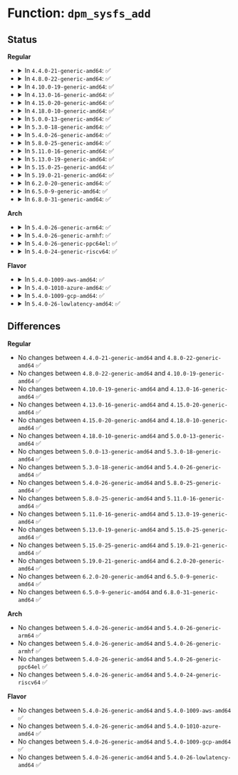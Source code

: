 # Function: <code>dpm_sysfs_add</code>

## Status
<b>Regular</b>
<ul>
<li>
<details>
<summary>In <code>4.4.0-21-generic-amd64</code>: ✅</summary>

```c
int dpm_sysfs_add(struct device * dev)
```

```json
{
  "name": "dpm_sysfs_add",
  "collision_type": "Unique Global",
  "inline_type": "No",
  "funcs": [
    {
      "addr": 18446744071584432512,
      "name": "dpm_sysfs_add",
      "external": true,
      "loc": "drivers/base/power/sysfs.c:676",
      "file": "drivers/base/power/sysfs.c",
      "inline": "seen, unknown",
      "caller_inline": [],
      "caller_func": [
        "drivers/base/core.c:device_add"
      ]
    }
  ],
  "symbols": [
    {
      "addr": 18446744071584432512,
      "name": "dpm_sysfs_add",
      "section": ".text",
      "bind": "STB_GLOBAL",
      "size": 203
    }
  ]
}
```
</details>
</li>
<li>
<details>
<summary>In <code>4.8.0-22-generic-amd64</code>: ✅</summary>

```c
int dpm_sysfs_add(struct device * dev)
```

```json
{
  "name": "dpm_sysfs_add",
  "collision_type": "Unique Global",
  "inline_type": "No",
  "funcs": [
    {
      "addr": 18446744071584768384,
      "name": "dpm_sysfs_add",
      "external": true,
      "loc": "drivers/base/power/sysfs.c:676",
      "file": "drivers/base/power/sysfs.c",
      "inline": "seen, unknown",
      "caller_inline": [],
      "caller_func": [
        "drivers/base/core.c:device_add"
      ]
    }
  ],
  "symbols": [
    {
      "addr": 18446744071584768384,
      "name": "dpm_sysfs_add",
      "section": ".text",
      "bind": "STB_GLOBAL",
      "size": 208
    }
  ]
}
```
</details>
</li>
<li>
<details>
<summary>In <code>4.10.0-19-generic-amd64</code>: ✅</summary>

```c
int dpm_sysfs_add(struct device * dev)
```

```json
{
  "name": "dpm_sysfs_add",
  "collision_type": "Unique Global",
  "inline_type": "No",
  "funcs": [
    {
      "addr": 18446744071584958784,
      "name": "dpm_sysfs_add",
      "external": true,
      "loc": "drivers/base/power/sysfs.c:680",
      "file": "drivers/base/power/sysfs.c",
      "inline": "seen, unknown",
      "caller_inline": [],
      "caller_func": [
        "drivers/base/core.c:device_add"
      ]
    }
  ],
  "symbols": [
    {
      "addr": 18446744071584958784,
      "name": "dpm_sysfs_add",
      "section": ".text",
      "bind": "STB_GLOBAL",
      "size": 208
    }
  ]
}
```
</details>
</li>
<li>
<details>
<summary>In <code>4.13.0-16-generic-amd64</code>: ✅</summary>

```c
int dpm_sysfs_add(struct device * dev)
```

```json
{
  "name": "dpm_sysfs_add",
  "collision_type": "Unique Global",
  "inline_type": "No",
  "funcs": [
    {
      "addr": 18446744071585043648,
      "name": "dpm_sysfs_add",
      "external": true,
      "loc": "drivers/base/power/sysfs.c:682",
      "file": "drivers/base/power/sysfs.c",
      "inline": "seen, unknown",
      "caller_inline": [],
      "caller_func": [
        "drivers/base/core.c:device_add"
      ]
    }
  ],
  "symbols": [
    {
      "addr": 18446744071585043648,
      "name": "dpm_sysfs_add",
      "section": ".text",
      "bind": "STB_GLOBAL",
      "size": 232
    }
  ]
}
```
</details>
</li>
<li>
<details>
<summary>In <code>4.15.0-20-generic-amd64</code>: ✅</summary>

```c
int dpm_sysfs_add(struct device * dev)
```

```json
{
  "name": "dpm_sysfs_add",
  "collision_type": "Unique Global",
  "inline_type": "No",
  "funcs": [
    {
      "addr": 18446744071585466320,
      "name": "dpm_sysfs_add",
      "external": true,
      "loc": "drivers/base/power/sysfs.c:671",
      "file": "drivers/base/power/sysfs.c",
      "inline": "seen, unknown",
      "caller_inline": [],
      "caller_func": [
        "drivers/base/core.c:device_add"
      ]
    }
  ],
  "symbols": [
    {
      "addr": 18446744071585466320,
      "name": "dpm_sysfs_add",
      "section": ".text",
      "bind": "STB_GLOBAL",
      "size": 232
    }
  ]
}
```
</details>
</li>
<li>
<details>
<summary>In <code>4.18.0-10-generic-amd64</code>: ✅</summary>

```c
int dpm_sysfs_add(struct device * dev)
```

```json
{
  "name": "dpm_sysfs_add",
  "collision_type": "Unique Global",
  "inline_type": "No",
  "funcs": [
    {
      "addr": 18446744071585710208,
      "name": "dpm_sysfs_add",
      "external": true,
      "loc": "drivers/base/power/sysfs.c:647",
      "file": "drivers/base/power/sysfs.c",
      "inline": "seen, unknown",
      "caller_inline": [],
      "caller_func": [
        "drivers/base/core.c:device_add"
      ]
    }
  ],
  "symbols": [
    {
      "addr": 18446744071585710208,
      "name": "dpm_sysfs_add",
      "section": ".text",
      "bind": "STB_GLOBAL",
      "size": 215
    }
  ]
}
```
</details>
</li>
<li>
<details>
<summary>In <code>5.0.0-13-generic-amd64</code>: ✅</summary>

```c
int dpm_sysfs_add(struct device * dev)
```

```json
{
  "name": "dpm_sysfs_add",
  "collision_type": "Unique Global",
  "inline_type": "No",
  "funcs": [
    {
      "addr": 18446744071585841840,
      "name": "dpm_sysfs_add",
      "external": true,
      "loc": "drivers/base/power/sysfs.c:647",
      "file": "drivers/base/power/sysfs.c",
      "inline": "seen, unknown",
      "caller_inline": [],
      "caller_func": [
        "drivers/base/core.c:device_add"
      ]
    }
  ],
  "symbols": [
    {
      "addr": 18446744071585841840,
      "name": "dpm_sysfs_add",
      "section": ".text",
      "bind": "STB_GLOBAL",
      "size": 215
    }
  ]
}
```
</details>
</li>
<li>
<details>
<summary>In <code>5.3.0-18-generic-amd64</code>: ✅</summary>

```c
int dpm_sysfs_add(struct device * dev)
```

```json
{
  "name": "dpm_sysfs_add",
  "collision_type": "Unique Global",
  "inline_type": "No",
  "funcs": [
    {
      "addr": 18446744071586078272,
      "name": "dpm_sysfs_add",
      "external": true,
      "loc": "drivers/base/power/sysfs.c:642",
      "file": "drivers/base/power/sysfs.c",
      "inline": "seen, unknown",
      "caller_inline": [],
      "caller_func": [
        "drivers/base/core.c:device_add"
      ]
    }
  ],
  "symbols": [
    {
      "addr": 18446744071586078272,
      "name": "dpm_sysfs_add",
      "section": ".text",
      "bind": "STB_GLOBAL",
      "size": 219
    }
  ]
}
```
</details>
</li>
<li>
<details>
<summary>In <code>5.4.0-26-generic-amd64</code>: ✅</summary>

```c
int dpm_sysfs_add(struct device * dev)
```

```json
{
  "name": "dpm_sysfs_add",
  "collision_type": "Unique Global",
  "inline_type": "No",
  "funcs": [
    {
      "addr": 18446744071586226448,
      "name": "dpm_sysfs_add",
      "external": true,
      "loc": "drivers/base/power/sysfs.c:657",
      "file": "drivers/base/power/sysfs.c",
      "inline": "seen, unknown",
      "caller_inline": [],
      "caller_func": [
        "drivers/base/core.c:device_add"
      ]
    }
  ],
  "symbols": [
    {
      "addr": 18446744071586226448,
      "name": "dpm_sysfs_add",
      "section": ".text",
      "bind": "STB_GLOBAL",
      "size": 255
    }
  ]
}
```
</details>
</li>
<li>
<details>
<summary>In <code>5.8.0-25-generic-amd64</code>: ✅</summary>

```c
int dpm_sysfs_add(struct device * dev)
```

```json
{
  "name": "dpm_sysfs_add",
  "collision_type": "Unique Global",
  "inline_type": "No",
  "funcs": [
    {
      "addr": 18446744071586992368,
      "name": "dpm_sysfs_add",
      "external": true,
      "loc": "drivers/base/power/sysfs.c:657",
      "file": "drivers/base/power/sysfs.c",
      "inline": "seen, unknown",
      "caller_inline": [],
      "caller_func": [
        "drivers/base/core.c:device_add"
      ]
    }
  ],
  "symbols": [
    {
      "addr": 18446744071586992368,
      "name": "dpm_sysfs_add",
      "section": ".text",
      "bind": "STB_GLOBAL",
      "size": 255
    }
  ]
}
```
</details>
</li>
<li>
<details>
<summary>In <code>5.11.0-16-generic-amd64</code>: ✅</summary>

```c
int dpm_sysfs_add(struct device * dev)
```

```json
{
  "name": "dpm_sysfs_add",
  "collision_type": "Unique Global",
  "inline_type": "No",
  "funcs": [
    {
      "addr": 18446744071587077056,
      "name": "dpm_sysfs_add",
      "external": true,
      "loc": "drivers/base/power/sysfs.c:694",
      "file": "drivers/base/power/sysfs.c",
      "inline": "seen, unknown",
      "caller_inline": [],
      "caller_func": [
        "drivers/base/core.c:device_add"
      ]
    }
  ],
  "symbols": [
    {
      "addr": 18446744071587077056,
      "name": "dpm_sysfs_add",
      "section": ".text",
      "bind": "STB_GLOBAL",
      "size": 255
    }
  ]
}
```
</details>
</li>
<li>
<details>
<summary>In <code>5.13.0-19-generic-amd64</code>: ✅</summary>

```c
int dpm_sysfs_add(struct device * dev)
```

```json
{
  "name": "dpm_sysfs_add",
  "collision_type": "Unique Global",
  "inline_type": "No",
  "funcs": [
    {
      "addr": 18446744071586963328,
      "name": "dpm_sysfs_add",
      "external": true,
      "loc": "drivers/base/power/sysfs.c:694",
      "file": "drivers/base/power/sysfs.c",
      "inline": "seen, unknown",
      "caller_inline": [],
      "caller_func": [
        "drivers/base/core.c:device_add"
      ]
    }
  ],
  "symbols": [
    {
      "addr": 18446744071586963328,
      "name": "dpm_sysfs_add",
      "section": ".text",
      "bind": "STB_GLOBAL",
      "size": 255
    }
  ]
}
```
</details>
</li>
<li>
<details>
<summary>In <code>5.15.0-25-generic-amd64</code>: ✅</summary>

```c
int dpm_sysfs_add(struct device * dev)
```

```json
{
  "name": "dpm_sysfs_add",
  "collision_type": "Unique Global",
  "inline_type": "No",
  "funcs": [
    {
      "addr": 18446744071587529472,
      "name": "dpm_sysfs_add",
      "external": true,
      "loc": "drivers/base/power/sysfs.c:694",
      "file": "drivers/base/power/sysfs.c",
      "inline": "seen, unknown",
      "caller_inline": [],
      "caller_func": [
        "drivers/base/core.c:device_add"
      ]
    }
  ],
  "symbols": [
    {
      "addr": 18446744071587529472,
      "name": "dpm_sysfs_add",
      "section": ".text",
      "bind": "STB_GLOBAL",
      "size": 255
    }
  ]
}
```
</details>
</li>
<li>
<details>
<summary>In <code>5.19.0-21-generic-amd64</code>: ✅</summary>

```c
int dpm_sysfs_add(struct device * dev)
```

```json
{
  "name": "dpm_sysfs_add",
  "collision_type": "Unique Global",
  "inline_type": "No",
  "funcs": [
    {
      "addr": 18446744071588859888,
      "name": "dpm_sysfs_add",
      "external": true,
      "loc": "drivers/base/power/sysfs.c:694",
      "file": "drivers/base/power/sysfs.c",
      "inline": "seen, unknown",
      "caller_inline": [],
      "caller_func": [
        "drivers/base/core.c:device_add"
      ]
    }
  ],
  "symbols": [
    {
      "addr": 18446744071588859888,
      "name": "dpm_sysfs_add",
      "section": ".text",
      "bind": "STB_GLOBAL",
      "size": 263
    }
  ]
}
```
</details>
</li>
<li>
<details>
<summary>In <code>6.2.0-20-generic-amd64</code>: ✅</summary>

```c
int dpm_sysfs_add(struct device * dev)
```

```json
{
  "name": "dpm_sysfs_add",
  "collision_type": "Unique Global",
  "inline_type": "No",
  "funcs": [
    {
      "addr": 18446744071590366352,
      "name": "dpm_sysfs_add",
      "external": true,
      "loc": "drivers/base/power/sysfs.c:694",
      "file": "drivers/base/power/sysfs.c",
      "inline": "seen, unknown",
      "caller_inline": [],
      "caller_func": [
        "drivers/base/core.c:device_add"
      ]
    }
  ],
  "symbols": [
    {
      "addr": 18446744071590366352,
      "name": "dpm_sysfs_add",
      "section": ".text",
      "bind": "STB_GLOBAL",
      "size": 263
    }
  ]
}
```
</details>
</li>
<li>
<details>
<summary>In <code>6.5.0-9-generic-amd64</code>: ✅</summary>

```c
int dpm_sysfs_add(struct device * dev)
```

```json
{
  "name": "dpm_sysfs_add",
  "collision_type": "Unique Global",
  "inline_type": "No",
  "funcs": [
    {
      "addr": 18446744071590686848,
      "name": "dpm_sysfs_add",
      "external": true,
      "loc": "drivers/base/power/sysfs.c:694",
      "file": "drivers/base/power/sysfs.c",
      "inline": "seen, unknown",
      "caller_inline": [],
      "caller_func": [
        "drivers/base/core.c:device_add"
      ]
    }
  ],
  "symbols": [
    {
      "addr": 18446744071590686848,
      "name": "dpm_sysfs_add",
      "section": ".text",
      "bind": "STB_GLOBAL",
      "size": 263
    }
  ]
}
```
</details>
</li>
<li>
<details>
<summary>In <code>6.8.0-31-generic-amd64</code>: ✅</summary>

```c
int dpm_sysfs_add(struct device * dev)
```

```json
{
  "name": "dpm_sysfs_add",
  "collision_type": "Unique Global",
  "inline_type": "No",
  "funcs": [
    {
      "addr": 18446744071591048304,
      "name": "dpm_sysfs_add",
      "external": true,
      "loc": "drivers/base/power/sysfs.c:694",
      "file": "drivers/base/power/sysfs.c",
      "inline": "seen, unknown",
      "caller_inline": [],
      "caller_func": [
        "drivers/base/core.c:device_add"
      ]
    }
  ],
  "symbols": [
    {
      "addr": 18446744071591048304,
      "name": "dpm_sysfs_add",
      "section": ".text",
      "bind": "STB_GLOBAL",
      "size": 263
    }
  ]
}
```
</details>
</li>
</ul>
<b>Arch</b>
<ul>
<li>
<details>
<summary>In <code>5.4.0-26-generic-arm64</code>: ✅</summary>

```c
int dpm_sysfs_add(struct device * dev)
```

```json
{
  "name": "dpm_sysfs_add",
  "collision_type": "Unique Global",
  "inline_type": "No",
  "funcs": [
    {
      "addr": 18446603336499037280,
      "name": "dpm_sysfs_add",
      "external": true,
      "loc": "drivers/base/power/sysfs.c:657",
      "file": "drivers/base/power/sysfs.c",
      "inline": "seen, unknown",
      "caller_inline": [],
      "caller_func": [
        "drivers/base/core.c:device_add"
      ]
    }
  ],
  "symbols": [
    {
      "addr": 18446603336499037280,
      "name": "dpm_sysfs_add",
      "section": ".text",
      "bind": "STB_GLOBAL",
      "size": 288
    }
  ]
}
```
</details>
</li>
<li>
<details>
<summary>In <code>5.4.0-26-generic-armhf</code>: ✅</summary>

```c
int dpm_sysfs_add(struct device * dev)
```

```json
{
  "name": "dpm_sysfs_add",
  "collision_type": "Unique Global",
  "inline_type": "No",
  "funcs": [
    {
      "addr": 3231596584,
      "name": "dpm_sysfs_add",
      "external": true,
      "loc": "drivers/base/power/sysfs.c:657",
      "file": "drivers/base/power/sysfs.c",
      "inline": "seen, unknown",
      "caller_inline": [],
      "caller_func": [
        "drivers/base/core.c:device_add"
      ]
    }
  ],
  "symbols": [
    {
      "addr": 3231596584,
      "name": "dpm_sysfs_add",
      "section": ".text",
      "bind": "STB_GLOBAL",
      "size": 256
    }
  ]
}
```
</details>
</li>
<li>
<details>
<summary>In <code>5.4.0-26-generic-ppc64el</code>: ✅</summary>

```c
int dpm_sysfs_add(struct device * dev)
```

```json
{
  "name": "dpm_sysfs_add",
  "collision_type": "Unique Global",
  "inline_type": "No",
  "funcs": [
    {
      "addr": 13835058055292207568,
      "name": "dpm_sysfs_add",
      "external": true,
      "loc": "drivers/base/power/sysfs.c:657",
      "file": "drivers/base/power/sysfs.c",
      "inline": "seen, unknown",
      "caller_inline": [],
      "caller_func": [
        "drivers/base/core.c:device_add"
      ]
    }
  ],
  "symbols": [
    {
      "addr": 13835058055292207568,
      "name": "dpm_sysfs_add",
      "section": ".text",
      "bind": "STB_GLOBAL",
      "size": 412
    }
  ]
}
```
</details>
</li>
<li>
<details>
<summary>In <code>5.4.0-24-generic-riscv64</code>: ✅</summary>

```c
int dpm_sysfs_add(struct device * dev)
```

```json
{
  "name": "dpm_sysfs_add",
  "collision_type": "Unique Global",
  "inline_type": "No",
  "funcs": [
    {
      "addr": 18446743936276400090,
      "name": "dpm_sysfs_add",
      "external": true,
      "loc": "drivers/base/power/sysfs.c:657",
      "file": "drivers/base/power/sysfs.c",
      "inline": "seen, unknown",
      "caller_inline": [],
      "caller_func": [
        "drivers/base/core.c:device_add"
      ]
    }
  ],
  "symbols": [
    {
      "addr": 18446743936276400090,
      "name": "dpm_sysfs_add",
      "section": ".text",
      "bind": "STB_GLOBAL",
      "size": 222
    }
  ]
}
```
</details>
</li>
</ul>
<b>Flavor</b>
<ul>
<li>
<details>
<summary>In <code>5.4.0-1009-aws-amd64</code>: ✅</summary>

```c
int dpm_sysfs_add(struct device * dev)
```

```json
{
  "name": "dpm_sysfs_add",
  "collision_type": "Unique Global",
  "inline_type": "No",
  "funcs": [
    {
      "addr": 18446744071585986656,
      "name": "dpm_sysfs_add",
      "external": true,
      "loc": "drivers/base/power/sysfs.c:657",
      "file": "drivers/base/power/sysfs.c",
      "inline": "seen, unknown",
      "caller_inline": [],
      "caller_func": [
        "drivers/base/core.c:device_add"
      ]
    }
  ],
  "symbols": [
    {
      "addr": 18446744071585986656,
      "name": "dpm_sysfs_add",
      "section": ".text",
      "bind": "STB_GLOBAL",
      "size": 255
    }
  ]
}
```
</details>
</li>
<li>
<details>
<summary>In <code>5.4.0-1010-azure-amd64</code>: ✅</summary>

```c
int dpm_sysfs_add(struct device * dev)
```

```json
{
  "name": "dpm_sysfs_add",
  "collision_type": "Unique Global",
  "inline_type": "No",
  "funcs": [
    {
      "addr": 18446744071585835920,
      "name": "dpm_sysfs_add",
      "external": true,
      "loc": "drivers/base/power/sysfs.c:657",
      "file": "drivers/base/power/sysfs.c",
      "inline": "seen, unknown",
      "caller_inline": [],
      "caller_func": [
        "drivers/base/core.c:device_add"
      ]
    }
  ],
  "symbols": [
    {
      "addr": 18446744071585835920,
      "name": "dpm_sysfs_add",
      "section": ".text",
      "bind": "STB_GLOBAL",
      "size": 255
    }
  ]
}
```
</details>
</li>
<li>
<details>
<summary>In <code>5.4.0-1009-gcp-amd64</code>: ✅</summary>

```c
int dpm_sysfs_add(struct device * dev)
```

```json
{
  "name": "dpm_sysfs_add",
  "collision_type": "Unique Global",
  "inline_type": "No",
  "funcs": [
    {
      "addr": 18446744071586176464,
      "name": "dpm_sysfs_add",
      "external": true,
      "loc": "drivers/base/power/sysfs.c:657",
      "file": "drivers/base/power/sysfs.c",
      "inline": "seen, unknown",
      "caller_inline": [],
      "caller_func": [
        "drivers/base/core.c:device_add"
      ]
    }
  ],
  "symbols": [
    {
      "addr": 18446744071586176464,
      "name": "dpm_sysfs_add",
      "section": ".text",
      "bind": "STB_GLOBAL",
      "size": 255
    }
  ]
}
```
</details>
</li>
<li>
<details>
<summary>In <code>5.4.0-26-lowlatency-amd64</code>: ✅</summary>

```c
int dpm_sysfs_add(struct device * dev)
```

```json
{
  "name": "dpm_sysfs_add",
  "collision_type": "Unique Global",
  "inline_type": "No",
  "funcs": [
    {
      "addr": 18446744071586285088,
      "name": "dpm_sysfs_add",
      "external": true,
      "loc": "drivers/base/power/sysfs.c:657",
      "file": "drivers/base/power/sysfs.c",
      "inline": "seen, unknown",
      "caller_inline": [],
      "caller_func": [
        "drivers/base/core.c:device_add"
      ]
    }
  ],
  "symbols": [
    {
      "addr": 18446744071586285088,
      "name": "dpm_sysfs_add",
      "section": ".text",
      "bind": "STB_GLOBAL",
      "size": 255
    }
  ]
}
```
</details>
</li>
</ul>

## Differences
<b>Regular</b>
<ul>
<li>
No changes between <code>4.4.0-21-generic-amd64</code> and <code>4.8.0-22-generic-amd64</code> ✅
</li>
<li>
No changes between <code>4.8.0-22-generic-amd64</code> and <code>4.10.0-19-generic-amd64</code> ✅
</li>
<li>
No changes between <code>4.10.0-19-generic-amd64</code> and <code>4.13.0-16-generic-amd64</code> ✅
</li>
<li>
No changes between <code>4.13.0-16-generic-amd64</code> and <code>4.15.0-20-generic-amd64</code> ✅
</li>
<li>
No changes between <code>4.15.0-20-generic-amd64</code> and <code>4.18.0-10-generic-amd64</code> ✅
</li>
<li>
No changes between <code>4.18.0-10-generic-amd64</code> and <code>5.0.0-13-generic-amd64</code> ✅
</li>
<li>
No changes between <code>5.0.0-13-generic-amd64</code> and <code>5.3.0-18-generic-amd64</code> ✅
</li>
<li>
No changes between <code>5.3.0-18-generic-amd64</code> and <code>5.4.0-26-generic-amd64</code> ✅
</li>
<li>
No changes between <code>5.4.0-26-generic-amd64</code> and <code>5.8.0-25-generic-amd64</code> ✅
</li>
<li>
No changes between <code>5.8.0-25-generic-amd64</code> and <code>5.11.0-16-generic-amd64</code> ✅
</li>
<li>
No changes between <code>5.11.0-16-generic-amd64</code> and <code>5.13.0-19-generic-amd64</code> ✅
</li>
<li>
No changes between <code>5.13.0-19-generic-amd64</code> and <code>5.15.0-25-generic-amd64</code> ✅
</li>
<li>
No changes between <code>5.15.0-25-generic-amd64</code> and <code>5.19.0-21-generic-amd64</code> ✅
</li>
<li>
No changes between <code>5.19.0-21-generic-amd64</code> and <code>6.2.0-20-generic-amd64</code> ✅
</li>
<li>
No changes between <code>6.2.0-20-generic-amd64</code> and <code>6.5.0-9-generic-amd64</code> ✅
</li>
<li>
No changes between <code>6.5.0-9-generic-amd64</code> and <code>6.8.0-31-generic-amd64</code> ✅
</li>
</ul>
<b>Arch</b>
<ul>
<li>
No changes between <code>5.4.0-26-generic-amd64</code> and <code>5.4.0-26-generic-arm64</code> ✅
</li>
<li>
No changes between <code>5.4.0-26-generic-amd64</code> and <code>5.4.0-26-generic-armhf</code> ✅
</li>
<li>
No changes between <code>5.4.0-26-generic-amd64</code> and <code>5.4.0-26-generic-ppc64el</code> ✅
</li>
<li>
No changes between <code>5.4.0-26-generic-amd64</code> and <code>5.4.0-24-generic-riscv64</code> ✅
</li>
</ul>
<b>Flavor</b>
<ul>
<li>
No changes between <code>5.4.0-26-generic-amd64</code> and <code>5.4.0-1009-aws-amd64</code> ✅
</li>
<li>
No changes between <code>5.4.0-26-generic-amd64</code> and <code>5.4.0-1010-azure-amd64</code> ✅
</li>
<li>
No changes between <code>5.4.0-26-generic-amd64</code> and <code>5.4.0-1009-gcp-amd64</code> ✅
</li>
<li>
No changes between <code>5.4.0-26-generic-amd64</code> and <code>5.4.0-26-lowlatency-amd64</code> ✅
</li>
</ul>
